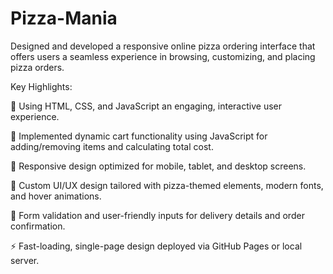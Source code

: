 # Pizza-Mania
Designed and developed a responsive online pizza ordering interface that offers users a seamless experience in browsing, customizing, and placing pizza orders.

Key Highlights:

🔧 Using HTML, CSS, and JavaScript an engaging, interactive user experience.

🛒 Implemented dynamic cart functionality using JavaScript for adding/removing items and calculating total cost.

📱 Responsive design optimized for mobile, tablet, and desktop screens.

🎨 Custom UI/UX design tailored with pizza-themed elements, modern fonts, and hover animations.

🧩 Form validation and user-friendly inputs for delivery details and order confirmation.

⚡ Fast-loading, single-page design deployed via GitHub Pages or local server.

